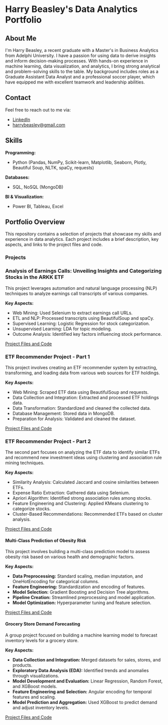 # Harry Beasley's Data Analytics Portfolio

## About Me

I'm Harry Beasley, a recent graduate with a Master's in Business Analytics from Adelphi University. I have a passion for using data to derive insights and inform decision-making processes. With hands-on experience in machine learning, data visualization, and analytics, I bring strong analytical and problem-solving skills to the table. My background includes roles as a Graduate Assistant Data Analyst and a professional soccer player, which have equipped me with excellent teamwork and leadership abilities.

## Contact

Feel free to reach out to me via:
- [LinkedIn](https://www.linkedin.com/in/harrybeasley)
- harrybeasley@gmail.com

## Skills

**Programming:**
- Python (Pandas, NumPy, Scikit-learn, Matplotlib, Seaborn, Plotly, Beautiful Soup, NLTK, spaCy, requests)

**Databases:**
- SQL, NoSQL (MongoDB)

**BI & Visualization:**
- Power BI, Tableau, Excel

## Portfolio Overview

This repository contains a selection of projects that showcase my skills and experience in data analytics. Each project includes a brief description, key aspects, and links to the project files and code.

### Projects

### Analysis of Earnings Calls: Unveiling Insights and Categorizing Stocks in the ARKK ETF
This project leverages automation and natural language processing (NLP) techniques to analyze earnings call transcripts of various companies.

**Key Aspects:**
- Web Mining: Used Selenium to extract earnings call URLs.
- ETL and NLP: Processed transcripts using BeautifulSoup and spaCy.
- Supervised Learning: Logistic Regression for stock categorization.
- Unsupervised Learning: LDA for topic modeling.
- Outcome Analysis: Identified key factors influencing stock performance.

[Project Files and Code](https://github.com/harry-beasley/portfolio/tree/main/analysis_of_earnings_calls/analysis_of_earnings_calls.html)

### ETF Recommender Project - Part 1
This project involves creating an ETF recommender system by extracting, transforming, and loading data from various web sources for ETF holdings.

**Key Aspects:**
- Web Mining: Scraped ETF data using BeautifulSoup and requests.
- Data Collection and Integration: Extracted and processed ETF holdings data.
- Data Transformation: Standardized and cleaned the collected data.
- Database Management: Stored data in MongoDB.
- Preparation for Analysis: Validated and cleaned the dataset.

[Project Files and Code](https://github.com/harry-beasley/portfolio/tree/main/etf_recommender_project/etf_recommender_project_part1.html)

### ETF Recommender Project - Part 2
The second part focuses on analyzing the ETF data to identify similar ETFs and recommend new investment ideas using clustering and association rule mining techniques.

**Key Aspects:**
- Similarity Analysis: Calculated Jaccard and cosine similarities between ETFs.
- Expense Ratio Extraction: Gathered data using Selenium.
- Apriori Algorithm: Identified strong association rules among stocks.
- Feature Engineering and Clustering: Applied KMeans clustering to categorize stocks.
- Cluster-Based Recommendations: Recommended ETFs based on cluster analysis.

[Project Files and Code](https://github.com/harry-beasley/portfolio/tree/main/etf_recommender_project/etf_recommender_project_part2.html)

#### Multi-Class Prediction of Obesity Risk

This project involves building a multi-class prediction model to assess obesity risk based on various health and demographic factors.

**Key Aspects:**
- **Data Preprocessing:** Standard scaling, median imputation, and OneHotEncoding for categorical columns.
- **Feature Engineering:** Standardization and encoding of features.
- **Model Selection:** Gradient Boosting and Decision Tree algorithms.
- **Pipeline Creation:** Streamlined preprocessing and model application.
- **Model Optimization:** Hyperparameter tuning and feature selection.

[Project Files and Code](https://github.com/harry-beasley/portfolio/tree/main/multi-class-prediction-obesity-risk)

#### Grocery Store Demand Forecasting

A group project focused on building a machine learning model to forecast inventory levels for a grocery store.

**Key Aspects:**
- **Data Collection and Integration:** Merged datasets for sales, stores, and products.
- **Exploratory Data Analysis (EDA):** Identified trends and anomalies through visualizations.
- **Model Development and Evaluation:** Linear Regression, Random Forest, and XGBoost models.
- **Feature Engineering and Selection:** Angular encoding for temporal features and scaling.
- **Model Prediction and Aggregation:** Used XGBoost to predict demand and adjust inventory levels.

[Project Files and Code](https://github.com/harry-beasley/portfolio/tree/main/grocery-store-inventory-forecasting)

